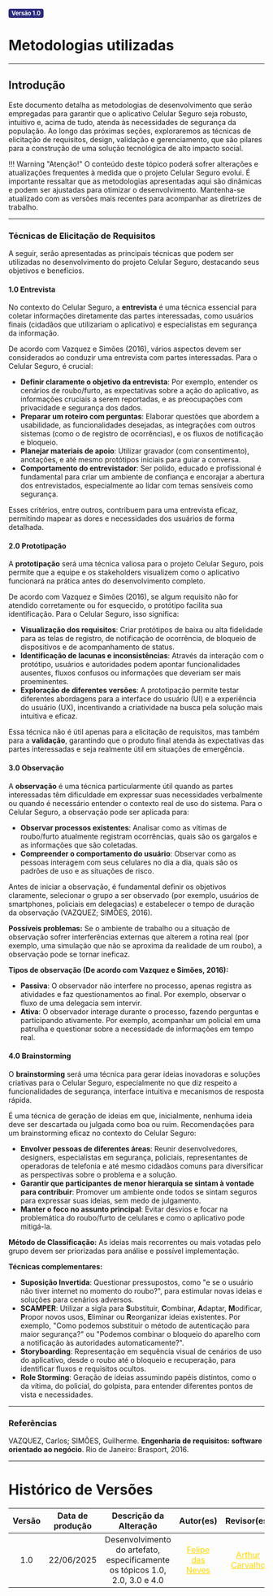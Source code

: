 <span style="background-color:#2c2c7c; color:white; font-size:0.8em; font-weight: bold; padding:2px 6px; border-radius:4px;">Versão 1.0</span>

# Metodologias utilizadas

---

## Introdução 

Este documento detalha as metodologias de desenvolvimento que serão empregadas para garantir que o aplicativo Celular Seguro seja robusto, intuitivo e, acima de tudo, atenda às necessidades de segurança da população. Ao longo das próximas seções, exploraremos as técnicas de elicitação de requisitos, design, validação e gerenciamento, que são pilares para a construção de uma solução tecnológica de alto impacto social.

!!! Warning "Atenção!"
    O conteúdo deste tópico poderá sofrer alterações e atualizações frequentes à medida que o projeto Celular Seguro evolui. É importante ressaltar que as metodologias apresentadas aqui são dinâmicas e podem ser ajustadas para otimizar o desenvolvimento. Mantenha-se atualizado com as versões mais recentes para acompanhar as diretrizes de trabalho.

---

### Técnicas de Elicitação de Requisitos

A seguir, serão apresentadas as principais técnicas que podem ser utilizadas no desenvolvimento do projeto Celular Seguro, destacando seus objetivos e benefícios.

#### 1.0 Entrevista

No contexto do Celular Seguro, a **entrevista** é uma técnica essencial para coletar informações diretamente das partes interessadas, como usuários finais (cidadãos que utilizariam o aplicativo) e especialistas em segurança da informação.

De acordo com Vazquez e Simões (2016), vários aspectos devem ser considerados ao conduzir uma entrevista com partes interessadas. Para o Celular Seguro, é crucial:

* **Definir claramente o objetivo da entrevista**: Por exemplo, entender os cenários de roubo/furto, as expectativas sobre a ação do aplicativo, as informações cruciais a serem reportadas, e as preocupações com privacidade e segurança dos dados.
* **Preparar um roteiro com perguntas**: Elaborar questões que abordem a usabilidade, as funcionalidades desejadas, as integrações com outros sistemas (como o de registro de ocorrências), e os fluxos de notificação e bloqueio.
* **Planejar materiais de apoio**: Utilizar gravador (com consentimento), anotações, e até mesmo protótipos iniciais para guiar a conversa.
* **Comportamento do entrevistador**: Ser polido, educado e profissional é fundamental para criar um ambiente de confiança e encorajar a abertura dos entrevistados, especialmente ao lidar com temas sensíveis como segurança.

Esses critérios, entre outros, contribuem para uma entrevista eficaz, permitindo mapear as dores e necessidades dos usuários de forma detalhada.

#### 2.0 Prototipação

A **prototipação** será uma técnica valiosa para o projeto Celular Seguro, pois permite que a equipe e os stakeholders visualizem como o aplicativo funcionará na prática antes do desenvolvimento completo.

De acordo com Vazquez e Simões (2016), se algum requisito não for atendido corretamente ou for esquecido, o protótipo facilita sua identificação. Para o Celular Seguro, isso significa:

* **Visualização dos requisitos**: Criar protótipos de baixa ou alta fidelidade para as telas de registro, de notificação de ocorrência, de bloqueio de dispositivos e de acompanhamento de status.
* **Identificação de lacunas e inconsistências**: Através da interação com o protótipo, usuários e autoridades podem apontar funcionalidades ausentes, fluxos confusos ou informações que deveriam ser mais proeminentes.
* **Exploração de diferentes versões**: A prototipação permite testar diferentes abordagens para a interface do usuário (UI) e a experiência do usuário (UX), incentivando a criatividade na busca pela solução mais intuitiva e eficaz.

Essa técnica não é útil apenas para a elicitação de requisitos, mas também para a **validação**, garantindo que o produto final atenda às expectativas das partes interessadas e seja realmente útil em situações de emergência.

#### 3.0 Observação

A **observação** é uma técnica particularmente útil quando as partes interessadas têm dificuldade em expressar suas necessidades verbalmente ou quando é necessário entender o contexto real de uso do sistema. Para o Celular Seguro, a observação pode ser aplicada para:

* **Observar processos existentes**: Analisar como as vítimas de roubo/furto atualmente registram ocorrências, quais são os gargalos e as informações que são coletadas.
* **Compreender o comportamento do usuário**: Observar como as pessoas interagem com seus celulares no dia a dia, quais são os padrões de uso e as situações de risco.

Antes de iniciar a observação, é fundamental definir os objetivos claramente, selecionar o grupo a ser observado (por exemplo, usuários de smartphones, policiais em delegacias) e estabelecer o tempo de duração da observação (VAZQUEZ; SIMÕES, 2016).

**Possíveis problemas:** Se o ambiente de trabalho ou a situação de observação sofrer interferências externas que alterem a rotina real (por exemplo, uma simulação que não se aproxima da realidade de um roubo), a observação pode se tornar ineficaz.

**Tipos de observação (De acordo com Vazquez e Simões, 2016):**

* **Passiva**: O observador não interfere no processo, apenas registra as atividades e faz questionamentos ao final. Por exemplo, observar o fluxo de uma delegacia sem intervir.
* **Ativa**: O observador interage durante o processo, fazendo perguntas e participando ativamente. Por exemplo, acompanhar um policial em uma patrulha e questionar sobre a necessidade de informações em tempo real.

#### 4.0 Brainstorming

O **brainstorming** será uma técnica  para gerar ideias inovadoras e soluções criativas para o Celular Seguro, especialmente no que diz respeito a funcionalidades de segurança, interface intuitiva e mecanismos de resposta rápida.

É uma técnica de geração de ideias em que, inicialmente, nenhuma ideia deve ser descartada ou julgada como boa ou ruim. Recomendações para um brainstorming eficaz no contexto do Celular Seguro:

* **Envolver pessoas de diferentes áreas**: Reunir desenvolvedores, designers, especialistas em segurança, policiais, representantes de operadoras de telefonia e até mesmo cidadãos comuns para diversificar as perspectivas sobre o problema e a solução.
* **Garantir que participantes de menor hierarquia se sintam à vontade para contribuir**: Promover um ambiente onde todos se sintam seguros para expressar suas ideias, sem medo de julgamento.
* **Manter o foco no assunto principal**: Evitar desvios e focar na problemática do roubo/furto de celulares e como o aplicativo pode mitigá-la.

**Método de Classificação:** As ideias mais recorrentes ou mais votadas pelo grupo devem ser priorizadas para análise e possível implementação.

**Técnicas complementares:**

* **Suposição Invertida**: Questionar pressupostos, como "e se o usuário não tiver internet no momento do roubo?", para estimular novas ideias e soluções para cenários adversos.
* **SCAMPER**: Utilizar a sigla para **S**ubstituir, **C**ombinar, **A**daptar, **M**odificar, **P**ropor novos usos, **E**liminar ou **R**eorganizar ideias existentes. Por exemplo, "Como podemos substituir o método de autenticação para maior segurança?" ou "Podemos combinar o bloqueio do aparelho com a notificação às autoridades automaticamente?".
* **Storyboarding**: Representação em sequência visual de cenários de uso do aplicativo, desde o roubo até o bloqueio e recuperação, para identificar fluxos e requisitos ocultos.
* **Role Storming**: Geração de ideias assumindo papéis distintos, como o da vítima, do policial, do golpista, para entender diferentes pontos de vista e necessidades.

---

### Referências

VAZQUEZ, Carlos; SIMÕES, Guilherme. **Engenharia de requisitos: software orientado ao negócio**. Rio de Janeiro: Brasport, 2016.

---

# Histórico de Versões

| Versão | Data de produção   | Descrição da Alteração                               | Autor(es)             | Revisor(es)      | Data de Revisão |
| :----: | :----------------: | :--------------------------------------------------: | :-------------------: | :-------------:  | :-------------: |
| 1.0    | 22/06/2025         | Desenvolvimento do artefato, especificamente os tópicos 1.0, 2.0, 3.0 e 4.0 | <a style="color:gold;" href="https://github.com/FelipeFreire-gf" target="_blank">Felipe das Neves</a> | <a style="color:gold;" href="https://github.com/arthurlleite" target="_blank">Arthur Carvalho</a> | 22/06/2025 |
